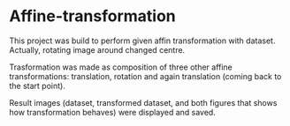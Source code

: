 # Affine-transformation

This project was build to perform given affin transformation with dataset. Actually, rotating image around changed centre. 

Trasformation was made as composition of three other affine transformations: translation, rotation and again translation (coming back to the start point).

Result images (dataset, transformed dataset, and both figures that shows how transformation behaves) were displayed and saved. 